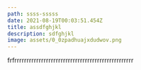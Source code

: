 ```yaml
---
path: ssss-sssss
date: 2021-08-19T00:03:51.454Z
title: assdfghjkl
description: sdfghjkl
image: assets/0_0zpadhuajxdudwov.png
---
```

frfrrrrrrrrrrrrrrrrrrrrrrrrrrrrrrrrrrrrrrrrrrrrrrrrr